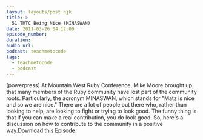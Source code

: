 ```yaml
---
layout: layouts/post.njk
title: >
  51 TMTC Being Nice (MINASWAN)
date: 2011-03-26 04:12:00
episode_number:
duration:
audio_url:
podcast: teachmetocode
tags:
  - teachmetocode
  - podcast
---
```


[powerpress] At Mountain West Ruby Conference, Mike Moore brought up that many members of the Ruby community have lost part of the community roots. Particularly, the acronym MINASWAN, which stands for "Matz is nice and so we are nice." There are a lot of people out there who, rather than looking to help, are looking to fight or trying to look good. The funny thing is that if you can make a real contribution, you do look good. So, here's a discussion on how to contribute to the community in a positive way.[Download this Episode](http://traffic.libsyn.com/charlesmaxwood/TMTC51_BeingNice.mp3)
